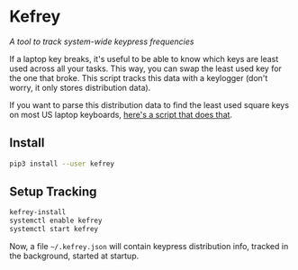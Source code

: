 # Kefrey

*A tool to track system-wide keypress frequencies*

If a laptop key breaks, it's useful to be able to know which keys are
least used across all your tasks. This way, you can swap the least used
key for the one that broke. This script tracks this data with a keylogger
(don't worry, it only stores distribution data).

If you want to parse this distribution data to find the least used square keys on most US laptop keyboards, [here's a script that does that](https://gist.github.com/MatthewScholefield/d4f29dd195415cf2dbd2d0f29cffdec5).


## Install

```bash
pip3 install --user kefrey
```

## Setup Tracking

```bash
kefrey-install
systemctl enable kefrey
systemctl start kefrey
```

Now, a file `~/.kefrey.json` will contain keypress distribution info,
tracked in the background, started at startup.
